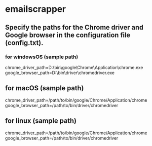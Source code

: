 # emailscrapper



## Specify the paths for the Chrome driver and Google browser in the configuration file (config.txt).

### for windowsOS (sample path)
chrome_driver_path=D:\bin\google\Chrome\Application\chrome.exe
google_browser_path=D:\bin\driver\chromedriver.exe

## for macOS (sample path)
chrome_driver_path=/path/to/bin/google/Chrome/Application/chrome
google_browser_path=/path/to/bin/driver/chromedriver

## for linux (sample path)
chrome_driver_path=/path/to/bin/google/Chrome/Application/chrome
google_browser_path=/path/to/bin/driver/chromedriver

